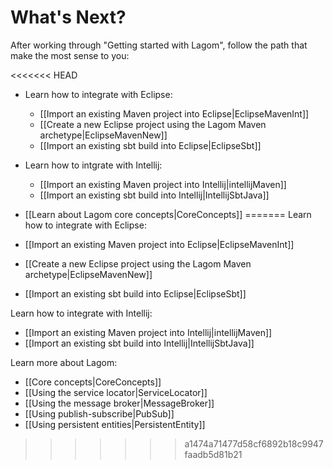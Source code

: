 # What's Next?

After working through "Getting started with Lagom", follow the path that make the most sense to you:

<<<<<<< HEAD
* Learn how to integrate with Eclipse:
    * [[Import an existing Maven project into Eclipse|EclipseMavenInt]] 
    * [[Create a new Eclipse project using the Lagom Maven archetype|EclipseMavenNew]]
    * [[Import an existing sbt build into Eclipse|EclipseSbt]]
    
* Learn how to intgrate with Intellij:
    * [[Import an existing Maven project into Intellij|intellijMaven]]
    * [[Import an existing sbt build into Intellij|IntellijSbtJava]]
    
* [[Learn about Lagom core concepts|CoreConcepts]]
=======
Learn how to integrate with Eclipse:

* [[Import an existing Maven project into Eclipse|EclipseMavenInt]] 
* [[Create a new Eclipse project using the Lagom Maven archetype|EclipseMavenNew]]
* [[Import an existing sbt build into Eclipse|EclipseSbt]]
    
Learn how to integrate with Intellij:

* [[Import an existing Maven project into Intellij|intellijMaven]]
* [[Import an existing sbt build into Intellij|IntellijSbtJava]]
    
Learn more about Lagom:

* [[Core concepts|CoreConcepts]]
* [[Using the service locator|ServiceLocator]]
* [[Using the message broker|MessageBroker]]
* [[Using publish-subscribe|PubSub]]
* [[Using persistent entities|PersistentEntity]]
>>>>>>> a1474a71477d58cf6892b18c9947faadb5d81b21
